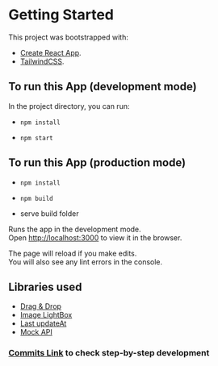 # Getting Started

This project was bootstrapped with:
- [Create React App](https://github.com/facebook/create-react-app).
- [TailwindCSS](https://tailwindcss.com/).

## To run this App (development mode)

In the project directory, you can run:

- `npm install`

- `npm start`

## To run this App (production mode)

- `npm install`

- `npm build`

- serve build folder

Runs the app in the development mode.\
Open [http://localhost:3000](http://localhost:3000) to view it in the browser.

The page will reload if you make edits.\
You will also see any lint errors in the console.

## Libraries used
- [Drag & Drop](https://www.npmjs.com/package/react-beautiful-dnd)
- [Image LightBox](https://www.npmjs.com/package/simple-react-lightbox)
- [Last updateAt](https://www.npmjs.com/package/react-time-ago)
- [Mock API](https://github.com/mswjs/msw)

### [Commits Link](https://github.com/vudaysai/fabio-tests/commits/main) to check step-by-step development
